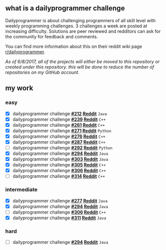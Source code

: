 ## what is a dailyprogrammer challenge

Dailyprogrammer is about challenging programmers of all skill level with weekly programming challenges. 3 challenges a week are posted at increasing difficulty. Solutions are peer reviewed and redditors can ask for the community for feedback and comments.

You can find more information about this on their reddit wiki page [r/dailyprogrammer](https://www.reddit.com/r/dailyprogrammer/wiki/index).

_As of 6/8/2017, all of the projects will either be moved to this repository or created under this repository. this will be done to reduce the number of repositories on my GitHub account._

## my work

### easy
- [x] dailyprogrammer challenge **[#212](https://github.com/ajchili/dailyprogrammer-challenges/tree/master/challenges/easy/212.java) [Reddit](https://www.reddit.com/r/dailyprogrammer/comments/341c03/20150427_challenge_212_easy_r%C3%B6varspr%C3%A5ket/)** `Java`
- [x] dailyprogrammer challenge **[#239](https://github.com/ajchili/dailyprogrammer-challenges/tree/master/challenges/easy/239.cpp) [Reddit](https://www.reddit.com/r/dailyprogrammer/comments/3r7wxz/20151102_challenge_239_easy_a_game_of_threes/)** `C++`
- [x] dailyprogrammer challenge **[#261](https://github.com/ajchili/dailyprogrammer-challenges/tree/master/challenges/easy/261.cpp) [Reddit](https://www.reddit.com/r/dailyprogrammer/comments/4dccix/20160404_challenge_261_easy_verifying_3x3_magic/)** `C++`
- [x] dailyprogrammer challenge **[#271](https://github.com/ajchili/dailyprogrammer-challenges/tree/master/challenges/easy/271.py) [Reddit](https://www.reddit.com/r/dailyprogrammer/comments/4nvrnx/20160613_challenge_271_easy_critical_hit/)** `Python`
- [x] dailyprogrammer challenge **[#276](https://github.com/ajchili/dailyprogrammer-challenges/tree/master/challenges/easy/276.cpp) [Reddit](https://www.reddit.com/r/dailyprogrammer/comments/4tetif/20160718_challenge_276_easy_recktangles/)** `C++`
- [x] dailyprogrammer challenge **[#287](https://github.com/ajchili/dailyprogrammer-challenges/tree/master/challenges/easy/287.cpp) [Reddit](https://www.reddit.com/r/dailyprogrammer/comments/56tbds/20161010_challenge_287_easy_kaprekars_routine/)** `C++`
- [ ] dailyprogrammer challenge **[#292](https://github.com/ajchili/dailyprogrammer-challenges/tree/master/challenges/easy/292.py) [Reddit](https://www.reddit.com/r/dailyprogrammer/comments/5d1l7v/20161115_challenge_292_easy_increasing_range/)** `Python`
- [x] dailyprogrammer challenge **[#294](https://github.com/ajchili/dailyprogrammer-challenges/tree/master/challenges/easy/294.java) [Reddit](https://www.reddit.com/r/dailyprogrammer/comments/5go843/20161205_challenge_294_easy_rack_management_1/)** `Java`
- [x] dailyprogrammer challenge **[#303](https://github.com/ajchili/dailyprogrammer-challenges/tree/master/challenges/easy/303.java) [Reddit](https://www.reddit.com/r/dailyprogrammer/comments/5vb1wf/20170221_challenge_303_easy_ricochet/)** `Java`
- [x] dailyprogrammer challenge **[#305](https://github.com/ajchili/dailyprogrammer-challenges/tree/master/challenges/easy/305.cpp) [Reddit](https://www.reddit.com/r/dailyprogrammer/comments/5xu7sz/20170306_challenge_305_easy_permutation_base/)** `C++`
- [x] dailyprogrammer challenge **[#306](https://github.com/ajchili/dailyprogrammer-challenges/tree/master/challenges/easy/306.cpp) [Reddit](https://www.reddit.com/r/dailyprogrammer/comments/5z4f3z/20170313_challenge_306_easy_pandigital_roman/)** `C++`
- [ ] dailyprogrammer challenge **[#314](https://github.com/ajchili/dailyprogrammer-challenges/tree/master/challenges/easy/314.cpp) [Reddit](https://www.reddit.com/r/dailyprogrammer/comments/69y21t/20170508_challenge_314_easy_concatenated_integers/?utm_content=title&utm_medium=hot&utm_source=reddit&utm_name=dailyprogrammer)** `C++`

### intermediate
- [x] dailyprogrammer challenge **[#277](https://github.com/ajchili/dailyprogrammer-challenges/tree/master/challenges/intermediate/277.java) [Reddit](https://github.com/ajchili/dailyprogrammer-challenges/tree/master/challenges/intermediate/277)** `Java`
- [x] dailyprogrammer challenge **[#294](https://github.com/ajchili/dailyprogrammer-challenges/tree/master/challenges/intermediate/294.java) [Reddit](https://www.reddit.com/r/dailyprogrammer/comments/5h40ml/20161207_challenge_294_intermediate_rack/)** `Java`
- [ ] dailyprogrammer challenge **[#306](https://github.com/ajchili/dailyprogrammer-challenges/tree/master/challenges/intermediate/306.cpp) [Reddit](https://www.reddit.com/r/dailyprogrammer/comments/5zj7e4/20170315_challenge_306_intermediate_gray_code/)** `C++`
- [x] dailyprogrammer challenge **[#311](https://github.com/ajchili/dailyprogrammer-challenges/tree/master/challenges/intermediate/311.java) [Reddit](https://www.reddit.com/r/dailyprogrammer/comments/669u44/20170419_challenge_311_intermediate_ipv4_subnet/)** `Java`

### hard
- [ ] dailyprogrammer challenge **[#294](https://github.com/ajchili/dailyprogrammer-challenges/tree/master/challenges/hard/294.java) [Reddit](https://www.reddit.com/r/dailyprogrammer/comments/5hcd0x/20161209_challenge_294_hard_rack_management_3/)** `Java`
